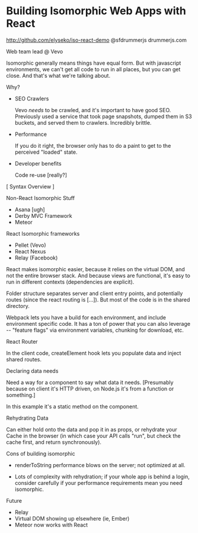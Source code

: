# Building Isomorphic Web Apps with React

http://github.com/elyseko/iso-react-demo
@sfdrummerjs
drummerjs.com

Web team lead @ Vevo

Isomorphic generally means things have equal form. But with javascript
environments, we can't get all code to run in all places, but you can
get close. And that's what we're talking about.

Why?

* SEO Crawlers

  Vevo _needs_ to be crawled, and it's important to have good
  SEO. Previously used a service that took page snapshots, dumped them
  in S3 buckets, and served them to crawlers. Incredibly brittle.

* Performance

  If you do it right, the browser only has to do a paint to get to the
  perceived "loaded" state.

* Developer benefits

  Code re-use [really?]

[ Syntax Overview ]

Non-React Isomorphic Stuff

* Asana [ugh]
* Derby MVC Framework
* Meteor

React Isomorphic frameworks

* Pellet (Vevo)
* React Nexus
* Relay (Facebook)

React makes isomorphic easier, because it relies on the virtual DOM,
and not the entire browser stack. And because views are functional,
it's easy to run in different contexts (dependencies are explicit).

Folder structure separates server and client entry points, and
potentially routes (since the react routing is [...]). But most of the
code is in the shared directory.

Webpack lets you have a build for each environment, and include
environment specific code. It has a ton of power that you can also
leverage -- "feature flags" via environment variables, chunking for
download, etc.

React Router

In the client code, createElement hook lets you populate data and
inject shared routes.

Declaring data needs

Need a way for a component to say what data it needs. [Presumably
because on client it's HTTP driven, on Node.js it's from a function or
something.]

In this example it's a static method on the component.

Rehydrating Data

Can either hold onto the data and pop it in as props, or rehydrate
your Cache in the browser (in which case your API calls "run", but
check the cache first, and return synchronously).

Cons of building isomorphic

* renderToString performance blows on the server; not optimized at
  all.

* Lots of complexity with rehydration; if your whole app is behind a
  login, consider carefully if your performance requirements mean you
  need isomorphic.


Future

* Relay
* Virtual DOM showing up elsewhere (ie, Ember)
* Meteor now works with React
